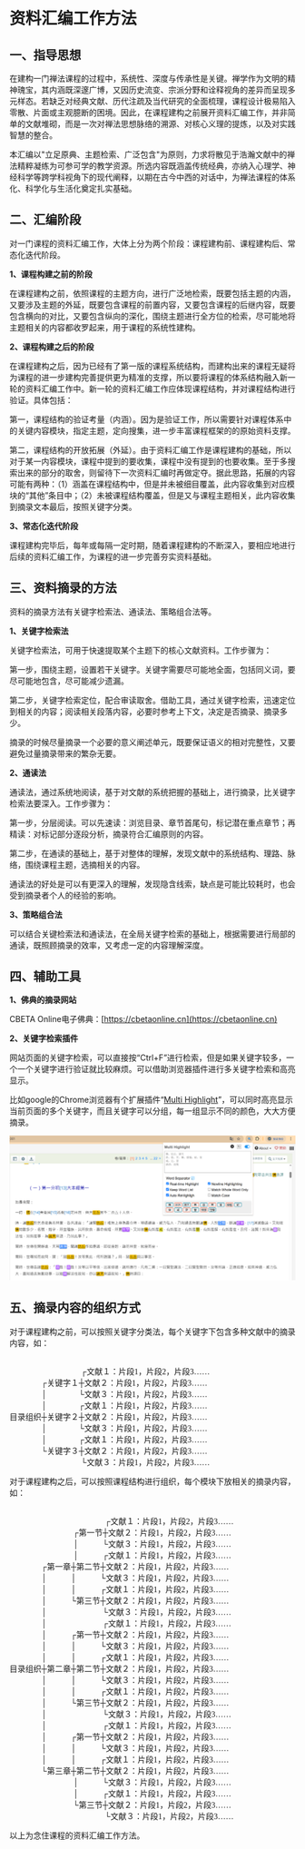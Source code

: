 # 资料汇编工作方法

## 一、指导思想
在建构一门禅法课程的过程中，系统性、深度与传承性是关键。禅学作为文明的精神瑰宝，其内涵既深邃广博，又因历史流变、宗派分野和诠释视角的差异而呈现多元样态。若缺乏对经典文献、历代注疏及当代研究的全面梳理，课程设计极易陷入零散、片面或主观臆断的困境。因此，在课程建构之前展开资料汇编工作，并非简单的文献堆砌，而是一次对禅法思想脉络的溯源、对核心义理的提炼，以及对实践智慧的整合。

本汇编以"立足原典、主题检索、广泛包含"为原则，力求将散见于浩瀚文献中的禅法精粹凝练为可参可学的教学资源。所选内容既涵盖传统经典，亦纳入心理学、神经科学等跨学科视角下的现代阐释，以期在古今中西的对话中，为禅法课程的体系化、科学化与生活化奠定扎实基础。

## 二、汇编阶段

对一门课程的资料汇编工作，大体上分为两个阶段：课程建构前、课程建构后、常态化迭代阶段。

**1、课程构建之前的阶段**

在课程建构之前，依照课程的主题方向，进行广泛地检索，既要包括主题的内涵，又要涉及主题的外延，既要包含课程的前置内容，又要包含课程的后继内容，既要包含横向的对比，又要包含纵向的深化，围绕主题进行全方位的检索，尽可能地将主题相关的内容都收罗起来，用于课程的系统性建构。

**2、课程构建之后的阶段**

在课程建构之后，因为已经有了第一版的课程系统结构，而建构出来的课程无疑将为课程的进一步建构完善提供更为精准的支撑，所以要将课程的体系结构融入新一轮的资料汇编工作中。新一轮的资料汇编工作应体现课程结构，并对课程结构进行验证。具体包括：

第一，课程结构的验证考量（内涵）。因为是验证工作，所以需要针对课程体系中的关键内容模块，指定主题，定向搜集，进一步丰富课程框架的的原始资料支撑。

第二，课程结构的开放拓展（外延）。由于资料汇编工作是课程建构的基础，所以对于某一内容模块，课程中提到的要收集，课程中没有提到的也要收集。至于多搜索出来的部分的取舍，则留待下一次资料汇编时再做定夺。据此思路，拓展的内容可能有两种：（1）涵盖在课程结构中，但是并未被细目覆盖，此内容收集到对应模块的“其他”条目中；（2）未被课程结构覆盖，但是又与课程主题相关，此内容收集到摘录文本最后，按照关键字分类。

**3、常态化迭代阶段**

课程建构完毕后，每年或每隔一定时期，随着课程建构的不断深入，要相应地进行后续的资料汇编工作，为课程的进一步完善夯实资料基础。

## 三、资料摘录的方法

资料的摘录方法有关键字检索法、通读法、策略组合法等。

**1、关键字检索法**

关键字检索法，可用于快速提取某个主题下的核心文献资料。工作步骤为：

第一步，围绕主题，设置若干关键字。关键字需要尽可能地全面，包括同义词，要尽可能地包含，尽可能减少遗漏。

第二步，关键字检索定位，配合审读取舍。借助工具，通过关键字检索，迅速定位到相关的内容；阅读相关段落内容，必要时参考上下文，决定是否摘录、摘录多少。

摘录的时候尽量摘录一个必要的意义阐述单元，既要保证语义的相对完整性，又要避免过量摘录带来的繁杂无要。

**2、通读法**

通读法，通过系统地阅读，基于对文献的系统把握的基础上，进行摘录，比关键字检索法要深入。工作步骤为：

第一步，分层阅读。可以先速读：浏览目录、章节首尾句，标记潜在重点章节；再精读：对标记部分逐段分析，摘录符合汇编原则的内容。

第二步，在通读的基础上，基于对整体的理解，发现文献中的系统结构、理路、脉络，围绕课程主题，选摘相关的内容。

通读法的好处是可以有更深入的理解，发现隐含线索，缺点是可能比较耗时，也会受到摘录者个人的经验的影响。

**3、策略组合法**

可以结合关键检索法和通读法，在全局关键字检索的基础上，根据需要进行局部的通读，既照顾摘录的效率，又考虑一定的内容理解深度。

## 四、辅助工具

**1、佛典的摘录网站**

CBETA Online电子佛典：[https://cbetaonline.cn](https://cbetaonline.cn)

**2、关键字检索插件**

网站页面的关键字检索，可以直接按“Ctrl+F”进行检索，但是如果关键字较多，一个一个关键字进行验证就比较麻烦。可以借助浏览器插件进行多关键字检索和高亮显示。

比如google的Chrome浏览器有个扩展插件“[Multi Highlight](https://chromewebstore.google.com/detail/multi-highlight/ghinpogonpmlphfkmnjfapdaoaainejn)”，可以同时高亮显示当前页面的多个关键字，而且关键字可以分组，每一组显示不同的颜色，大大方便摘录。

![alt text](extract.png)

## 五、摘录内容的组织方式

对于课程建构之前，可以按照关键字分类法，每个关键字下包含多种文献中的摘录内容，如：
<div style="font-family: 'SimSun', STSong, serif; white-space: pre-wrap;">
　　　　　　　　　┌文献１：片段1，片段2，片段3……
　　　　┌关键字１┼文献２：片段1，片段2，片段3……
　　　　│　　　　└文献３：片段1，片段2，片段3……
　　　　│　　　　┌文献１：片段1，片段2，片段3……
目录组织┼关键字２┼文献２：片段1，片段2，片段3……
　　　　│　　　　└文献３：片段1，片段2，片段3……
　　　　│　　　　┌文献１：片段1，片段2，片段3……
　　　　└关键字３┼文献２：片段1，片段2，片段3……
　　　　　　　　　└文献３：片段1，片段2，片段3……
</div>

对于课程建构之后，可以按照课程结构进行组织，每个模块下放相关的摘录内容，如：
<div style="font-family: 'SimSun', STSong, serif; white-space: pre-wrap;">
　　　　　　　　　　　　┌文献１：片段1，片段2，片段3……
　　　　　　　　┌第一节┼文献２：片段1，片段2，片段3……
　　　　　　　　│　　　└文献３：片段1，片段2，片段3……
　　　　　　　　│　　　┌文献１：片段1，片段2，片段3……
　　　　┌第一章┼第二节┼文献２：片段1，片段2，片段3……
　　　　│　　　│　　　└文献３：片段1，片段2，片段3……
　　　　│　　　│　　　┌文献１：片段1，片段2，片段3……
　　　　│　　　└第三节┼文献２：片段1，片段2，片段3……
　　　　│　　　　　　　└文献３：片段1，片段2，片段3……
　　　　│　　　　　　　┌文献１：片段1，片段2，片段3……
　　　　│　　　┌第一节┼文献２：片段1，片段2，片段3……
　　　　│　　　│　　　└文献３：片段1，片段2，片段3……
　　　　│　　　│　　　┌文献１：片段1，片段2，片段3……
目录组织┼第二章┼第二节┼文献２：片段1，片段2，片段3……
　　　　│　　　│　　　└文献３：片段1，片段2，片段3……
　　　　│　　　│　　　┌文献１：片段1，片段2，片段3……
　　　　│　　　└第三节┼文献２：片段1，片段2，片段3……
　　　　│　　　　　　　└文献３：片段1，片段2，片段3……
　　　　│　　　　　　　┌文献１：片段1，片段2，片段3……
　　　　│　　　┌第一节┼文献２：片段1，片段2，片段3……
　　　　│　　　│　　　└文献３：片段1，片段2，片段3……
　　　　│　　　│　　　┌文献１：片段1，片段2，片段3……
　　　　└第三章┼第二节┼文献２：片段1，片段2，片段3……
　　　　　　　　│　　　└文献３：片段1，片段2，片段3……
　　　　　　　　│　　　┌文献１：片段1，片段2，片段3……
　　　　　　　　└第三节┼文献２：片段1，片段2，片段3……
　　　　　　　　　　　　└文献３：片段1，片段2，片段3……
</div>

以上为念住课程的资料汇编工作方法。